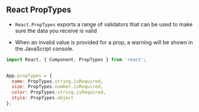 ## React PropTypes

- `React.PropTypes` exports a range of validators that can be used to make sure the data you receive is valid

- When an invalid value is provided for a prop, a warning will be shown in the JavaScript console.


```js
import React, { Component, PropTypes } from 'react';


App.propTypes = {
  name: PropTypes.string.isRequired,
  size: PropTypes.number.isRequired,
  color: PropTypes.string.isRequired,
  style: PropTypes.object
};
```
